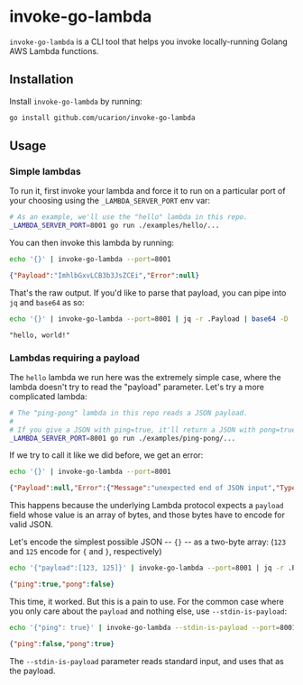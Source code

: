 # invoke-go-lambda

`invoke-go-lambda` is a CLI tool that helps you invoke locally-running Golang
AWS Lambda functions.

## Installation

Install `invoke-go-lambda` by running:

```bash
go install github.com/ucarion/invoke-go-lambda
```

## Usage

### Simple lambdas

To run it, first invoke your lambda and force it to run on a particular port of
your choosing using the `_LAMBDA_SERVER_PORT` env var:

```bash
# As an example, we'll use the "hello" lambda in this repo.
_LAMBDA_SERVER_PORT=8001 go run ./examples/hello/...
```

You can then invoke this lambda by running:

```bash
echo '{}' | invoke-go-lambda --port=8001
```

```json
{"Payload":"ImhlbGxvLCB3b3JsZCEi","Error":null}
```

That's the raw output. If you'd like to parse that payload, you can pipe into
`jq` and `base64` as so:

```bash
echo '{}' | invoke-go-lambda --port=8001 | jq -r .Payload | base64 -D
```

```text
"hello, world!"
```

### Lambdas requiring a payload

The `hello` lambda we run here was the extremely simple case, where the lambda
doesn't try to read the "payload" parameter. Let's try a more complicated
lambda:

```bash
# The "ping-pong" lambda in this repo reads a JSON payload.
#
# If you give a JSON with ping=true, it'll return a JSON with pong=true.
_LAMBDA_SERVER_PORT=8001 go run ./examples/ping-pong/...
```

If we try to call it like we did before, we get an error:

```bash
echo '{}' | invoke-go-lambda --port=8001
```

```json
{"Payload":null,"Error":{"Message":"unexpected end of JSON input","Type":"SyntaxError","StackTrace":null,"ShouldExit":false}}
```

This happens because the underlying Lambda protocol expects a `payload` field
whose value is an array of bytes, and those bytes have to encode for valid JSON.

Let's encode the simplest possible JSON -- `{}` -- as a two-byte array: (`123`
and `125` encode for `{` and `}`, respectively)

```bash
echo '{"payload":[123, 125]}' | invoke-go-lambda --port=8001 | jq -r .Payload | base64 -D
```

```json
{"ping":true,"pong":false}
```

This time, it worked. But this is a pain to use. For the common case where you
only care about the `payload` and nothing else, use `--stdin-is-payload`:

```bash
echo '{"ping": true}' | invoke-go-lambda --stdin-is-payload --port=8001 | jq -r .Payload | base64 -D
```

```json
{"ping":false,"pong":true}
```

The `--stdin-is-payload` parameter reads standard input, and uses that as the
payload.
